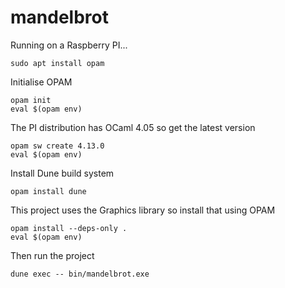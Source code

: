 # mandelbrot

Running on a Raspberry PI...

	sudo apt install opam

Initialise OPAM

	opam init
	eval $(opam env)

The PI distribution has OCaml 4.05 so get the latest version

	opam sw create 4.13.0
	eval $(opam env)

Install Dune build system

	opam install dune

This project uses the Graphics library so install that using OPAM

	opam install --deps-only .
	eval $(opam env)

Then run the project

	dune exec -- bin/mandelbrot.exe

